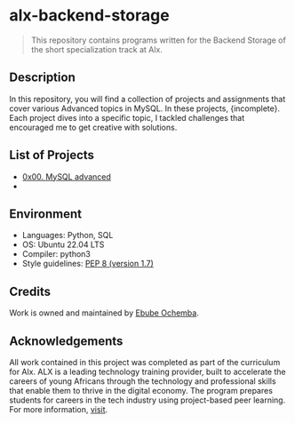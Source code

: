 # alx-backend-storage

> This repository contains programs written for the Backend Storage of the short specialization track at Alx.

## Description

In this repository, you will find a collection of projects and assignments that cover various Advanced topics in MySQL. In these projects, {incomplete}. Each project dives into a specific topic, I tackled challenges that encouraged me to get creative with solutions.

## List of Projects

- [0x00. MySQL advanced](https://github.com/Ebube-Ochemba/alx-backend-storage/blob/main/0x00-MySQL_Advanced)
- [](https://github.com/Ebube-Ochemba/alx-backend-storage/blob/main/)

## Environment
- Languages: Python, SQL
- OS: Ubuntu 22.04 LTS
- Compiler: python3
- Style guidelines: [PEP 8 (version 1.7)](https://peps.python.org/pep-0008/)
## Credits

Work is owned and maintained by [Ebube Ochemba](https://twitter.com/ebube116).

## Acknowledgements

All work contained in this project was completed as part of the curriculum for Alx. ALX is a leading technology training provider, built to accelerate the careers of young Africans through the technology and professional skills that enable them to thrive in the digital economy. The program prepares students for careers in the tech industry using project-based peer learning.
For more information, [visit](https://www.alxafrica.com/).
